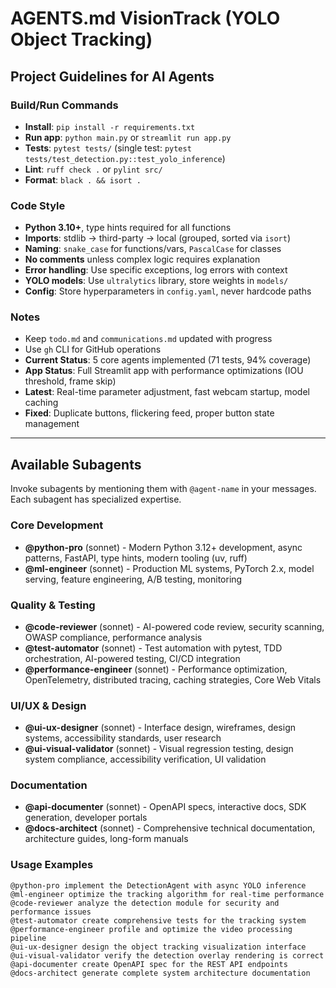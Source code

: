 # AGENTS.md VisionTrack (YOLO Object Tracking)

## Project Guidelines for AI Agents

### Build/Run Commands
- **Install**: `pip install -r requirements.txt`
- **Run app**: `python main.py` or `streamlit run app.py`
- **Tests**: `pytest tests/` (single test: `pytest tests/test_detection.py::test_yolo_inference`)
- **Lint**: `ruff check .` or `pylint src/`
- **Format**: `black . && isort .`

### Code Style
- **Python 3.10+**, type hints required for all functions
- **Imports**: stdlib → third-party → local (grouped, sorted via `isort`)
- **Naming**: `snake_case` for functions/vars, `PascalCase` for classes
- **No comments** unless complex logic requires explanation
- **Error handling**: Use specific exceptions, log errors with context
- **YOLO models**: Use `ultralytics` library, store weights in `models/`
- **Config**: Store hyperparameters in `config.yaml`, never hardcode paths

### Notes
- Keep `todo.md` and `communications.md` updated with progress
- Use `gh` CLI for GitHub operations
- **Current Status**: 5 core agents implemented (71 tests, 94% coverage)
- **App Status**: Full Streamlit app with performance optimizations (IOU threshold, frame skip)
- **Latest**: Real-time parameter adjustment, fast webcam startup, model caching
- **Fixed**: Duplicate buttons, flickering feed, proper button state management

---

## Available Subagents

Invoke subagents by mentioning them with `@agent-name` in your messages. Each subagent has specialized expertise.

### Core Development
- **@python-pro** (sonnet) - Modern Python 3.12+ development, async patterns, FastAPI, type hints, modern tooling (uv, ruff)
- **@ml-engineer** (sonnet) - Production ML systems, PyTorch 2.x, model serving, feature engineering, A/B testing, monitoring

### Quality & Testing
- **@code-reviewer** (sonnet) - AI-powered code review, security scanning, OWASP compliance, performance analysis
- **@test-automator** (sonnet) - Test automation with pytest, TDD orchestration, AI-powered testing, CI/CD integration
- **@performance-engineer** (sonnet) - Performance optimization, OpenTelemetry, distributed tracing, caching strategies, Core Web Vitals

### UI/UX & Design
- **@ui-ux-designer** (sonnet) - Interface design, wireframes, design systems, accessibility standards, user research
- **@ui-visual-validator** (sonnet) - Visual regression testing, design system compliance, accessibility verification, UI validation

### Documentation
- **@api-documenter** (sonnet) - OpenAPI specs, interactive docs, SDK generation, developer portals
- **@docs-architect** (sonnet) - Comprehensive technical documentation, architecture guides, long-form manuals

### Usage Examples
```
@python-pro implement the DetectionAgent with async YOLO inference
@ml-engineer optimize the tracking algorithm for real-time performance
@code-reviewer analyze the detection module for security and performance issues
@test-automator create comprehensive tests for the tracking system
@performance-engineer profile and optimize the video processing pipeline
@ui-ux-designer design the object tracking visualization interface
@ui-visual-validator verify the detection overlay rendering is correct
@api-documenter create OpenAPI spec for the REST API endpoints
@docs-architect generate complete system architecture documentation
```
